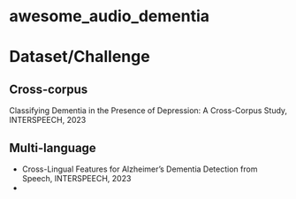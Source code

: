 # awesome_audio_dementia

# Dataset/Challenge


## Cross-corpus
Classifying Dementia in the Presence of Depression: A Cross-Corpus Study, INTERSPEECH, 2023

## Multi-language
- Cross-Lingual Features for Alzheimer’s Dementia Detection from Speech, INTERSPEECH, 2023
- 
